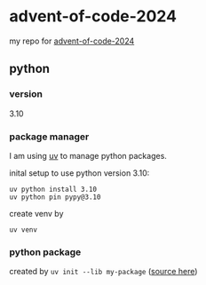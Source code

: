 # advent-of-code-2024
my repo for [advent-of-code-2024](https://adventofcode.com/)


## python 

### version
3.10

### package manager
I am using [uv](https://docs.astral.sh/uv/#__tabbed_1_2) to manage python packages.

inital setup to use python version 3.10:
```
uv python install 3.10
uv python pin pypy@3.10
```

create venv by 
```
uv venv
```


### python package

created by ```uv init --lib my-package``` ([source here](https://galaxyinferno.com/how-to-build-python-package-uv/))